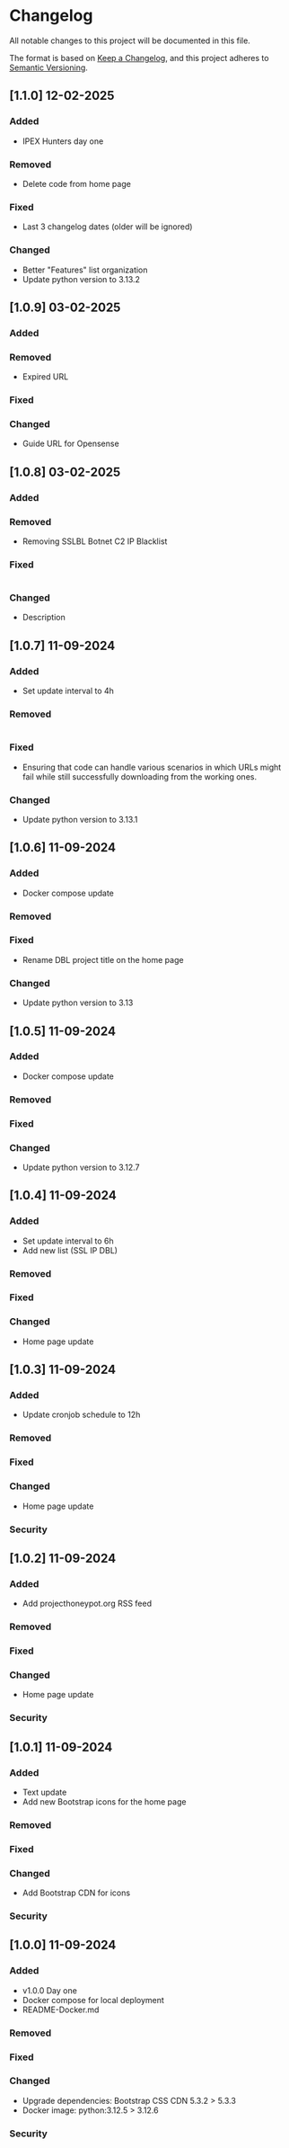 # Changelog

All notable changes to this project will be documented in this file.

The format is based on [Keep a Changelog](https://keepachangelog.com/en/1.1.0/),
and this project adheres to [Semantic Versioning](https://semver.org/spec/v2.0.0.html).

## [1.1.0] 12-02-2025

### Added
- IPEX Hunters day one

### Removed
- Delete code from home page

### Fixed
- Last 3 changelog dates (older will be ignored)

### Changed
- Better "Features" list organization
- Update python version to 3.13.2

## [1.0.9] 03-02-2025

### Added

### Removed
- Expired URL

### Fixed 
  

### Changed
- Guide URL for Opensense

## [1.0.8] 03-02-2025

### Added


### Removed
- Removing SSLBL Botnet C2 IP Blacklist

### Fixed
#

### Changed

- Description

## [1.0.7] 11-09-2024

### Added

- Set update interval to 4h


### Removed
#

### Fixed
- Ensuring that code can handle various scenarios in which URLs might fail while still successfully downloading from the working ones.

### Changed

- Update python version to 3.13.1

## [1.0.6] 11-09-2024

### Added

- Docker compose update

### Removed

### Fixed

- Rename DBL project title on the home page

### Changed

- Update python version to 3.13

## [1.0.5] 11-09-2024

### Added

- Docker compose update

### Removed

### Fixed

### Changed

- Update python version to 3.12.7

## [1.0.4] 11-09-2024

### Added
- Set update interval to 6h
- Add new list (SSL IP DBL)

### Removed

### Fixed

### Changed

- Home page update

## [1.0.3] 11-09-2024

### Added
- Update cronjob schedule to 12h

### Removed


### Fixed


### Changed

- Home page update

### Security


## [1.0.2] 11-09-2024

### Added

- Add projecthoneypot.org RSS feed

### Removed

### Fixed

### Changed
- Home page update

### Security

## [1.0.1] 11-09-2024

### Added
- Text update
- Add new Bootstrap icons for the home page

### Removed

### Fixed

### Changed
- Add Bootstrap CDN for icons

### Security

## [1.0.0] 11-09-2024

### Added
- v1.0.0 Day one
- Docker compose for local deployment
- README-Docker.md

### Removed

### Fixed

### Changed
- Upgrade dependencies: Bootstrap CSS CDN 5.3.2 > 5.3.3
- Docker image: python:3.12.5 > 3.12.6

### Security
#
